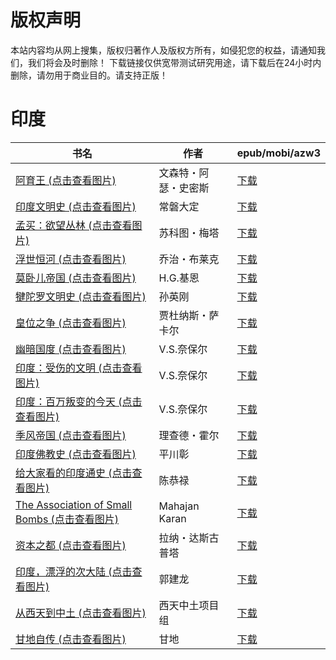# 版权声明

本站内容均从网上搜集，版权归著作人及版权方所有，如侵犯您的权益，请通知我们，我们将会及时删除！ 下载链接仅供宽带测试研究用途，请下载后在24小时内删除，请勿用于商业目的。请支持正版！

# 印度

| 书名 | 作者 | epub/mobi/azw3 |
| --- | --- | --- |
| [阿育王 (点击查看图片)](https://www.dushupai.com/attachment/2024/06/10/7bbe8ed1218b5047.jpg) | 文森特・阿瑟・史密斯 | [下载](https://url89.ctfile.com/f/31084289-1356996580-36df48?p=8866) |
| [印度文明史 (点击查看图片)](https://www.dushupai.com/attachment/2024/06/10/6c914a765f2034d1.jpg) | 常磐大定 | [下载](https://url89.ctfile.com/f/31084289-1356995485-394351?p=8866) |
| [孟买：欲望丛林 (点击查看图片)](https://www.dushupai.com/attachment/2024/06/09/a0f33cba763c3723.jpg) | 苏科图・梅塔 | [下载](https://url89.ctfile.com/f/31084289-1356991444-36c1f2?p=8866) |
| [浮世恒河 (点击查看图片)](https://www.dushupai.com/attachment/2024/06/09/9e530bf74d7182e9.jpg) | 乔治・布莱克 | [下载](https://url89.ctfile.com/f/31084289-1356984796-c657b3?p=8866) |
| [莫卧儿帝国 (点击查看图片)](https://www.dushupai.com/attachment/2024/06/09/929025055dfaf188.jpg) | H.G.基恩 | [下载](https://url89.ctfile.com/f/31084289-1357053571-9577f0?p=8866) |
| [犍陀罗文明史 (点击查看图片)](https://www.dushupai.com/attachment/2024/06/08/032bcce4fe37760c.jpg) | 孙英刚 | [下载](https://url89.ctfile.com/f/31084289-1357045543-bc6145?p=8866) |
| [皇位之争 (点击查看图片)](https://www.dushupai.com/attachment/2024/06/07/6810c0559c1bc5f7.jpg) | 贾杜纳斯・萨卡尔 | [下载](https://url89.ctfile.com/f/31084289-1357043626-79ec52?p=8866) |
| [幽暗国度 (点击查看图片)](https://www.dushupai.com/attachment/2024/06/07/ebdb709d04fa03f7.jpg) | V.S.奈保尔 | [下载](https://url89.ctfile.com/f/31084289-1357038568-842851?p=8866) |
| [印度：受伤的文明 (点击查看图片)](https://www.dushupai.com/attachment/2024/06/07/af0cf89f6c6338e2.jpg) | V.S.奈保尔 | [下载](https://url89.ctfile.com/f/31084289-1357038451-62394a?p=8866) |
| [印度：百万叛变的今天 (点击查看图片)](https://www.dushupai.com/attachment/2024/06/07/720d684becdff1e3.jpg) | V.S.奈保尔 | [下载](https://url89.ctfile.com/f/31084289-1357038352-395b19?p=8866) |
| [季风帝国 (点击查看图片)](https://www.dushupai.com/attachment/2024/06/06/405cc0e07f0d7c57.jpg) | 理查德・霍尔 | [下载](https://url89.ctfile.com/f/31084289-1357030810-5624a8?p=8866) |
| [印度佛教史 (点击查看图片)](https://www.dushupai.com/attachment/2024/06/06/1f1af58ef92146a5.jpg) | 平川彰 | [下载](https://url89.ctfile.com/f/31084289-1357030012-a8e706?p=8866) |
| [给大家看的印度通史 (点击查看图片)](https://www.dushupai.com/attachment/2024/06/04/9a77868e350f79e9.jpg) | 陈恭禄 | [下载](https://url89.ctfile.com/f/31084289-1357023724-9ae83b?p=8866) |
| [The Association of Small Bombs (点击查看图片)](https://www.dushupai.com/attachment/2024/06/04/fea8e8c069f3c5be.jpg) | Mahajan Karan | [下载](https://url89.ctfile.com/f/31084289-1357023568-86906f?p=8866) |
| [资本之都 (点击查看图片)](https://www.dushupai.com/attachment/2024/06/04/2e4b8c7c6c712678.jpg) | 拉纳・达斯古普塔 | [下载](https://url89.ctfile.com/f/31084289-1357022344-3edb5b?p=8866) |
| [印度，漂浮的次大陆 (点击查看图片)](https://www.dushupai.com/attachment/2024/06/03/0b699ed0abb52f4a.jpg) | 郭建龙 | [下载](https://url89.ctfile.com/f/31084289-1357019764-97b4b8?p=8866) |
| [从西天到中土 (点击查看图片)](https://www.dushupai.com/attachment/2024/06/02/6cb782e3f3233e52.jpg) | 西天中土项目组 | [下载](https://url89.ctfile.com/f/31084289-1357009537-0eef2e?p=8866) |
| [甘地自传 (点击查看图片)](https://www.dushupai.com/attachment/2024/06/01/d943da8f356609cf.jpg) | 甘地 | [下载](https://url89.ctfile.com/f/31084289-1357008160-0e39e0?p=8866) |
